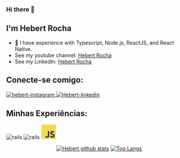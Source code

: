 ### Hi there 👋
## I'm Hebert Rocha

- 🌱 I have experience with Typescript, Node.js, ReactJS, and React Native.
- See my youtube channel: [Hebert Rocha](https://www.youtube.com/channel/UCIGhuN-sgEiVoAVwAJte8Bw)
- See my LinkedIn: [Hebert Rocha](https://www.linkedin.com/in/hebert-rocha-62318a1b3/)

## Conecte-se comigo:
<a href="https://www.instagram.com/hebert.rc/" target="_blank">
<img align="center" alt="hebert-instagram" height="30" width="40" src="https://www.flaticon.com/svg/vstatic/svg/2111/2111463.svg?token=exp=1617506161~hmac=08ecafc4209514af88b2336ed440fbdb" style="max-width:100%;">
</a>

<a href="https://www.linkedin.com/in/hebert-rocha-62318a1b3/" target="_blank">
<img align="center" alt="Hebert-linkedin" height="30" width="40" src="https://www.flaticon.com/svg/vstatic/svg/174/174857.svg?token=exp=1617506187~hmac=5e664be4ad1bbfd0ea2e08f941c35129" style="max-width:100%;">
</a>

## Minhas Experiências:
<img src="https://www.flaticon.com/svg/vstatic/svg/1051/1051277.svg?token=exp=1617505854~hmac=9b2323edbc234388b78c05c43e34c19f" alt="rails" width="40" height="40" style="max-width:100%;"></img>
<img src="https://www.flaticon.com/svg/vstatic/svg/732/732190.svg?token=exp=1617505883~hmac=edd6e9634583d90e1a5cb1ed3d7eda8e" alt="rails" width="40" height="40" style="max-width:100%;"></img>
<img src="https://raw.githubusercontent.com/devicons/devicon/master/icons/javascript/javascript-original.svg" alt="rails" width="40" height="40" style="max-width:100%;"></img>

<div align="center">
  
[![Hebert github stats](https://github-readme-stats.vercel.app/api?username=Hebert324&show_icons=true&theme=radical&bg_color=30,0d0d0d,191919&title_color=fff&text_color=fff&icon_color=79ff97)](https://github.com/anuraghazra/github-readme-stats)
[![Top Langs](https://github-readme-stats.vercel.app/api/top-langs/?username=Hebert324&layout=compact&theme=radical&bg_color=30,0d0d0d,191919&title_color=fff&text_color=fff&icon_color=79ff97)](https://github.com/anuraghazra/github-readme-stats)

</div>
<!--
**Hebert324/Hebert324** is a ✨ _special_ ✨ repository because its `README.md` (this file) appears on your GitHub profile.

Here are some ideas to get you started:

- 🔭 I’m currently working on ...
- 🌱 I’m currently learning ...
- 👯 I’m looking to collaborate on ...
- 🤔 I’m looking for help with ...
- 💬 Ask me about ...
- 📫 How to reach me: ...
- 😄 Pronouns: ...
- ⚡ Fun fact: ...
-->
